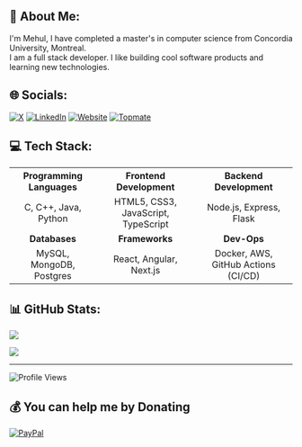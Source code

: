 ## 💫 About Me:
I'm Mehul, I have completed a master's in computer science from Concordia University, Montreal.<br>I am a full stack developer. I like building cool software products and learning new technologies.

## 🌐 Socials:
[![X](https://img.shields.io/badge/X-%237289DA.svg?logo=twitter&logoColor=white)](https://www.x.com/mehul2802) [![LinkedIn](https://img.shields.io/badge/LinkedIn-%230077B5.svg?logo=linkedin&logoColor=white)](https://linkedin.com/in/mehulmp) [![Website](https://img.shields.io/badge/Portfolio-Mehul--Prajapati-blue)](https://portfolio-n9g6qcty2-mehul-m-prajapatis-projects.vercel.app/)
[![Topmate](https://img.shields.io/badge/Topmate-Mehul--Prajapati-orange)](https://topmate.io/mehul_prajapati/)


## 💻 Tech Stack:

<table>
  <tr>
    <th align="center">Programming Languages</th>
    <th align="center">Frontend Development</th>
    <th align="center">Backend Development</th>
  </tr>
  <tr>
    <td align="center">C, C++, Java, Python</td>
    <td align="center">HTML5, CSS3, JavaScript, TypeScript</td>
    <td align="center">Node.js, Express, Flask</td>
  </tr>
  <tr>
    <td align="center"><b>Databases</b></td>
    <td align="center"><b>Frameworks</b></td>
    <td align="center"><b>Dev-Ops</b></td>
  </tr>
  <tr>
    <td align="center">MySQL, MongoDB, Postgres</td>
    <td align="center">React, Angular, Next.js</td>
    <td align="center">Docker, AWS, GitHub Actions (CI/CD)</td>
  </tr>
</table>


## 📊 GitHub Stats:
![](https://github-readme-stats.vercel.app/api?username=mehul-m-prajapati&theme=light&hide_border=false&include_all_commits=true&count_private=false)<br/>
<!-- ![](https://github-readme-streak-stats.herokuapp.com/?user=mehul-m-prajapati&theme=light&hide_border=false)<br/> -->
![](https://github-readme-stats.vercel.app/api/top-langs/?username=mehul-m-prajapati&theme=light&hide_border=false&include_all_commits=true&count_private=false&layout=compact)

---
<img src="https://komarev.com/ghpvc/?username=mehul-m-prajapati&label=Profile%20views&color=7209b7&style=flat" alt="Profile Views" />

  ## 💰 You can help me by Donating
  [![PayPal](https://img.shields.io/badge/PayPal-00457C?style=for-the-badge&logo=paypal&logoColor=white)](https://paypal.me/mehul2802) 

  
<!-- Proudly created with GPRM ( https://gprm.itsvg.in ) -->
